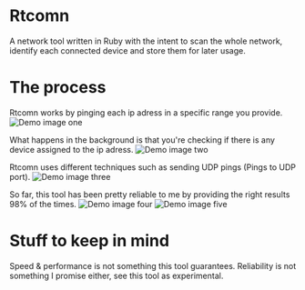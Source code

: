 # Rtcomn
A network tool written in Ruby with the intent to scan the whole network, identify each connected device and store them for later usage.

# The process
Rtcomn works by pinging each ip adress in a specific range you provide.
![Demo image one](https://raw.githubusercontent.com/Beyarz/rtcomn.rb/master/img/image_one.png)

What happens in the background is that you're checking if there is any device assigned to the ip adress.
![Demo image two](https://raw.githubusercontent.com/Beyarz/rtcomn.rb/master/img/image_two.png)

Rtcomn uses different techniques such as sending UDP pings (Pings to UDP port).
![Demo image three](https://raw.githubusercontent.com/Beyarz/rtcomn.rb/master/img/image_three.png)

So far, this tool has been pretty reliable to me by providing the right results 98% of the times.
![Demo image four](https://raw.githubusercontent.com/Beyarz/rtcomn.rb/master/img/image_four.png)
![Demo image five](https://raw.githubusercontent.com/Beyarz/rtcomn.rb/master/img/image_five.png)

# Stuff to keep in mind
Speed & performance is not something this tool guarantees.
Reliability is not something I promise either, see this tool as experimental.
